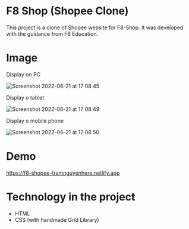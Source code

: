 
# F8 Shop (Shopee Clone)

This project is a clone of Shopee website for F8-Shop. It was developed with the guidance from F8 Education.

# Image

Display on PC


![Screenshot 2022-06-21 at 17 08 45](https://user-images.githubusercontent.com/57455557/174820512-4028ec7f-f585-41c1-84ea-87c3d7aefcbd.png)

Display o tablet


![Screenshot 2022-06-21 at 17 08 49](https://user-images.githubusercontent.com/57455557/174819051-e6b49234-d627-477b-a7a7-8ace6ed45a9b.png)

Display o mobile phone


![Screenshot 2022-06-21 at 17 08 50](https://user-images.githubusercontent.com/57455557/174819192-a76f8bf3-4996-4a35-9676-b18d17fc7439.png)

# Demo
https://f8-shopee-tramnguyenhere.netlify.app

# Technology in the project

* HTML
* CSS (with handmade Grid Library)
